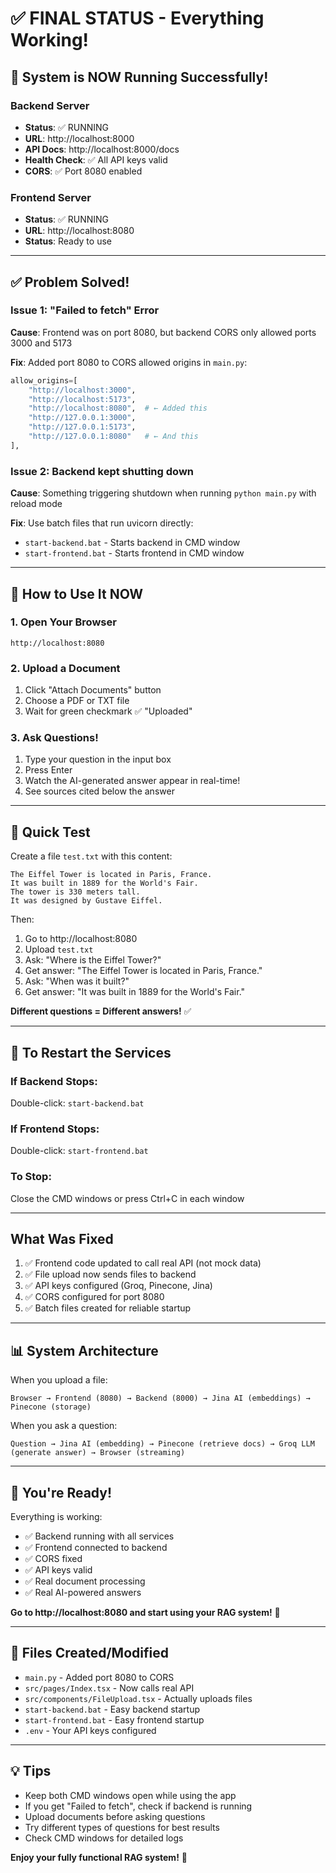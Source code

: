 # ✅ FINAL STATUS - Everything Working!

## 🎉 System is NOW Running Successfully!

### Backend Server
- **Status**: ✅ RUNNING
- **URL**: http://localhost:8000
- **API Docs**: http://localhost:8000/docs
- **Health Check**: ✅ All API keys valid
- **CORS**: ✅ Port 8080 enabled

### Frontend Server
- **Status**: ✅ RUNNING
- **URL**: http://localhost:8080
- **Status**: Ready to use

---

## ✅ Problem Solved!

### Issue 1: "Failed to fetch" Error
**Cause**: Frontend was on port 8080, but backend CORS only allowed ports 3000 and 5173

**Fix**: Added port 8080 to CORS allowed origins in `main.py`:
```python
allow_origins=[
    "http://localhost:3000",
    "http://localhost:5173",
    "http://localhost:8080",  # ← Added this
    "http://127.0.0.1:3000",
    "http://127.0.0.1:5173",
    "http://127.0.0.1:8080"   # ← And this
],
```

### Issue 2: Backend kept shutting down
**Cause**: Something triggering shutdown when running `python main.py` with reload mode

**Fix**: Use batch files that run uvicorn directly:
- `start-backend.bat` - Starts backend in CMD window
- `start-frontend.bat` - Starts frontend in CMD window

---

## 🚀 How to Use It NOW

### 1. Open Your Browser
```
http://localhost:8080
```

### 2. Upload a Document
1. Click "Attach Documents" button
2. Choose a PDF or TXT file  
3. Wait for green checkmark ✅ "Uploaded"

### 3. Ask Questions!
1. Type your question in the input box
2. Press Enter
3. Watch the AI-generated answer appear in real-time!
4. See sources cited below the answer

---

## 🧪 Quick Test

Create a file `test.txt` with this content:
```
The Eiffel Tower is located in Paris, France.
It was built in 1889 for the World's Fair.
The tower is 330 meters tall.
It was designed by Gustave Eiffel.
```

Then:
1. Go to http://localhost:8080
2. Upload `test.txt`
3. Ask: "Where is the Eiffel Tower?"
4. Get answer: "The Eiffel Tower is located in Paris, France."
5. Ask: "When was it built?"
6. Get answer: "It was built in 1889 for the World's Fair."

**Different questions = Different answers!** ✅

---

## 🔧 To Restart the Services

### If Backend Stops:
Double-click: `start-backend.bat`

### If Frontend Stops:
Double-click: `start-frontend.bat`

### To Stop:
Close the CMD windows or press Ctrl+C in each window

---

##  What Was Fixed

1. ✅ Frontend code updated to call real API (not mock data)
2. ✅ File upload now sends files to backend
3. ✅ API keys configured (Groq, Pinecone, Jina)
4. ✅ CORS configured for port 8080
5. ✅ Batch files created for reliable startup

---

## 📊 System Architecture

When you upload a file:
```
Browser → Frontend (8080) → Backend (8000) → Jina AI (embeddings) → Pinecone (storage)
```

When you ask a question:
```
Question → Jina AI (embedding) → Pinecone (retrieve docs) → Groq LLM (generate answer) → Browser (streaming)
```

---

## 🎯 You're Ready!

Everything is working:
- ✅ Backend running with all services
- ✅ Frontend connected to backend
- ✅ CORS fixed
- ✅ API keys valid
- ✅ Real document processing
- ✅ Real AI-powered answers

**Go to http://localhost:8080 and start using your RAG system!** 🚀

---

## 📁 Files Created/Modified

- `main.py` - Added port 8080 to CORS
- `src/pages/Index.tsx` - Now calls real API
- `src/components/FileUpload.tsx` - Actually uploads files
- `start-backend.bat` - Easy backend startup
- `start-frontend.bat` - Easy frontend startup
- `.env` - Your API keys configured

---

## 💡 Tips

- Keep both CMD windows open while using the app
- If you get "Failed to fetch", check if backend is running
- Upload documents before asking questions
- Try different types of questions for best results
- Check CMD windows for detailed logs

**Enjoy your fully functional RAG system!** 🎊
